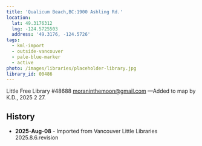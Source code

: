 ```yaml
---
title: 'Qualicum Beach,BC:1900 Ashling Rd.'
location:
  lat: 49.3176312
  lng: -124.5725503
  address: '49.3176, -124.5726'
tags:
  - kml-import
  - outside-vancouver
  - pale-blue-marker
  - active
photo: /images/libraries/placeholder-library.jpg
library_id: 00486
---
```

Little Free Library #48688 moraninthemoon@gmail.com
—Added to map by K.D., 2025 2 27.

## History
- **2025-Aug-08** - Imported from Vancouver Little Libraries 2025.8.6.revision
